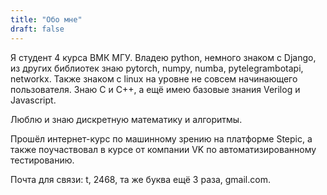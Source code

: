 ```yaml
---
title: "Обо мне"
draft: false
---
```

Я студент 4 курса ВМК МГУ.
Владею python, немного знаком с Django, из других библиотек знаю pytorch, numpy, numba, pytelegrambotapi, networkx. Также знаком с linux на уровне не совсем начинающего пользователя. Знаю C и C++, а ещё имею базовые знания Verilog и Javascript.

Люблю и знаю дискретную математику и алгоритмы.

Прошёл интернет-курс по машинному зрению на платформе Stepic, а также поучаствовал в курсе от компании VK по автоматизированному тестированию.

Почта для связи: t, 2468, та же буква ещё 3 раза, gmail.com.